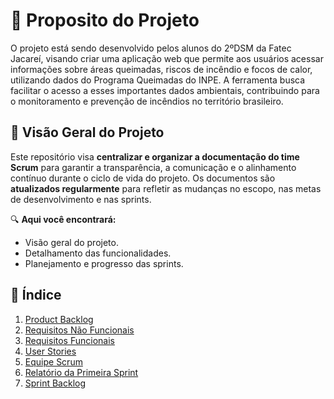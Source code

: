# 🚀 Proposito do Projeto

O projeto está sendo desenvolvido pelos alunos do 2ºDSM da Fatec Jacareí, visando criar uma aplicação web que permite aos usuários acessar informações sobre áreas queimadas, riscos de incêndio e focos de calor, utilizando dados do Programa Queimadas do INPE. A ferramenta busca facilitar o acesso a esses importantes dados ambientais, contribuindo para o monitoramento e prevenção de incêndios no território brasileiro.

## 🌟 Visão Geral do Projeto
 
Este repositório visa **centralizar e organizar a documentação do time Scrum** para garantir a transparência, a comunicação e o alinhamento contínuo durante o ciclo de vida do projeto. Os documentos são **atualizados regularmente** para refletir as mudanças no escopo, nas metas de desenvolvimento e nas sprints.
 
 
🔍 **Aqui você encontrará:**
- Visão geral do projeto.
- Detalhamento das funcionalidades.
- Planejamento e progresso das sprints.
 
## 📂 Índice
 
1. [Product Backlog](product-backlog.md)
2. [Requisitos Não Funcionais](requisitos-nao-funcionais.md)
3. [Requisitos Funcionais](requisitos-funcionais.md)
4. [User Stories](user-stories.md)
5. [Equipe Scrum](equipe-scrum.md)
6. [Relatório da Primeira Sprint](relatorio-primeira-sprint.md)
7. [Sprint Backlog](sprint-backlog.md)
 

